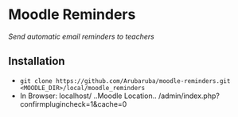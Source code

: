 # Moodle Reminders

_Send automatic email reminders to teachers_

## Installation

* `git clone https://github.com/Arubaruba/moodle-reminders.git <MOODLE_DIR>/local/moodle_reminders`
* In Browser: localhost/ ..Moodle Location.. /admin/index.php?confirmplugincheck=1&cache=0
